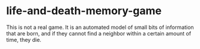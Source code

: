 # life-and-death-memory-game
This is not a real game. It is an automated model of small bits of information that are born, and if they cannot find a neighbor within a certain amount of time, they die.
